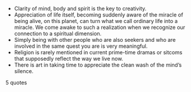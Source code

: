  - Clarity of mind, body and spirit is the key to creativity.
 - Appreciation of life itself, becoming suddenly aware of the miracle of being alive, on this planet, can turn what we call ordinary life into a miracle. We come awake to such a realization when we recognize our connection to a spiritual dimension.
 - Simply being with other people who are also seekers and who are involved in the same quest you are is very meaningful.
 - Religion is rarely mentioned in current prime-time dramas or sitcoms that supposedly reflect the way we live now.
 - There is art in taking time to appreciate the clean wash of the mind’s silence.

5 quotes